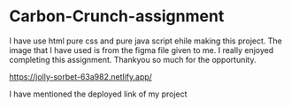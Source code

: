 # Carbon-Crunch-assignment

I have use html pure css and pure java script ehile making this project. The image that I have used is from the figma file given to me. I really enjoyed completing this assignment. Thankyou so much for the opportunity.

https://jolly-sorbet-63a982.netlify.app/

I have mentioned the deployed link of my project
